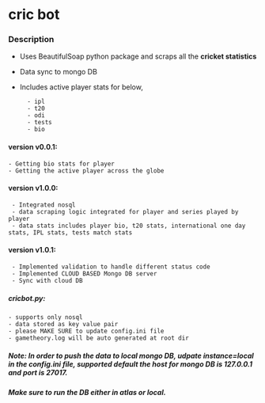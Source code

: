 # cric bot

### Description

- Uses BeautifulSoap python package and scraps all the **cricket statistics** 
- Data sync to mongo DB
- Includes active player stats for below,

		- ipl
		- t20
		- odi
		- tests
		- bio 
	
#### version v0.0.1:  
	- Getting bio stats for player
	- Getting the active player across the globe

#### version v1.0.0:  
	 - Integrated nosql 
	 - data scraping logic integrated for player and series played by player
	 - data stats includes player bio, t20 stats, international one day stats, IPL stats, tests match stats
	 
####  version v1.0.1:  
	 - Implemented validation to handle different status code
	 - Implemented CLOUD BASED Mongo DB server
	 - Sync with cloud DB

##### cricbot.py:
	- supports only nosql
	- data stored as key value pair
	- please MAKE SURE to update config.ini file
	- gametheory.log will be auto generated at root dir

##### Note: In order to push the data to local mongo DB, udpate instance=local in the config.ini file, supported default the host  for mongo DB is 127.0.0.1 and port is 27017.

##### Make sure to run the DB either in atlas or local.
